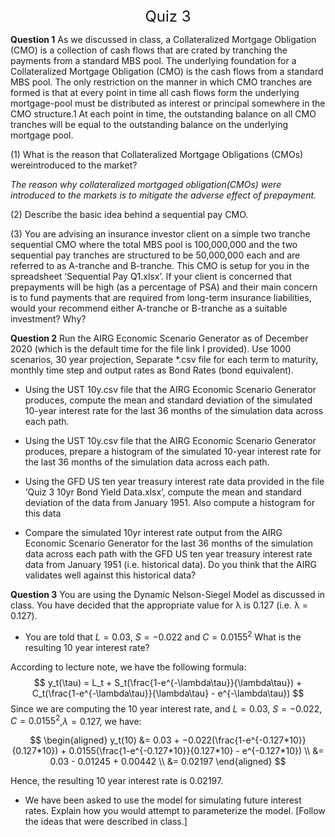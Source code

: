 
<center><font size="+2"> Quiz 3 </font></center>

**Question 1** As we discussed in class, a Collateralized Mortgage Obligation (CMO) is a collection of cash flows that are crated by tranching the payments from a standard MBS pool. The underlying foundation for a Collateralized Mortgage Obligation (CMO) is the cash flows from a standard MBS pool. The only restriction on the manner in which CMO tranches are formed is that at every point in time all cash flows form the underlying mortgage-pool must be distributed as interest or principal somewhere in the CMO structure.1 At each point in time, the outstanding balance on all CMO tranches will be equal to the outstanding balance on the underlying mortgage pool.

(1) What is the reason that Collateralized Mortgage Obligations (CMOs) wereintroduced to the market?

_The reason why collateralized mortgaged obligation(CMOs) were introduced to the markets is to mitigate the adverse effect of prepayment._


(2) Describe the basic idea behind a sequential pay CMO.

 




(3) You are advising an insurance investor client on a simple two tranche sequential CMO where the total MBS pool is 100,000,000 and the two sequential pay tranches are structured to be 50,000,000 each and are referred to as A-tranche and B-tranche. This CMO is setup for you in the spreadsheet ‘Sequential Pay Q1.xlsx’. If your client is concerned that prepayments will be high (as a percentage of PSA) and their main concern is to fund payments that are required from long-term insurance liabilities, would your recommend either A-tranche or B-tranche as a suitable investment? Why?

**Question 2** Run the AIRG Economic Scenario Generator as of December 2020
(which is the default time for the file link I provided). Use 1000 scenarios, 30 year projection, Separate *.csv file for each term to maturity, monthly time step and output rates as Bond Rates (bond equivalent).

- Using the UST 10y.csv file that the AIRG Economic Scenario Generator produces, compute the mean and standard deviation of the simulated 10-year interest rate for the last 36 months of the simulation data across each path.



- Using the UST 10y.csv file that the AIRG Economic Scenario Generator produces, prepare a histogram of the simulated 10-year interest rate for the last
36 months of the simulation data across each path.






- Using the GFD US ten year treasury interest rate data provided in the file ‘Quiz 3 10yr Bond Yield Data.xlsx’, compute the mean and standard deviation of the data from January 1951. Also compute a histogram for this data
  
- Compare the simulated 10yr interest rate output from the AIRG Economic Scenario Generator for the last 36 months of the simulation data across each path with the GFD US ten year treasury interest rate data from January 1951
(i.e. historical data). Do you think that the AIRG validates well against this historical data?


**Question 3** You are using the Dynamic Nelson-Siegel Model as discussed in class.
You have decided that the appropriate value for λ is 0.127 (i.e. λ = 0.127).

- You are told that $L = 0.03$, $S = −0.022$ and $C = 0.0155^2$ What is the resulting 10 year interest rate?

According to lecture note, we have the following formula:
$$
y_t(\tau) = L_t + S_t(\frac{1-e^{-\lambda\tau}}{\lambda\tau}) + C_t(\frac{1-e^{-\lambda\tau}}{\lambda\tau} - e^{-\lambda\tau})
$$
Since we are computing the 10 year interest rate, and $L = 0.03$, $S = −0.022$, $C = 0.0155^2$,$\lambda = 0.127$, we have:

$$
\begin{aligned}
    y_t(10) &= 0.03 + −0.022(\frac{1-e^{-0.127*10}}{0.127*10}) + 0.0155(\frac{1-e^{-0.127*10}}{0.127*10} - e^{-0.127*10}) \\
    &= 0.03 - 0.01245 + 0.00442 \\
    &= 0.02197
\end{aligned}
$$

Hence, the resulting 10 year interest rate is 0.02197.

- We have been asked to use the model for simulating future interest rates. Explain how you would attempt to parameterize the model. [Follow the ideas that were described in class.]
